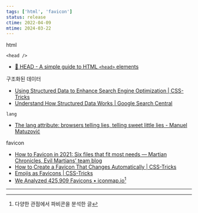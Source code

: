 ```yaml
---
tags: ['html', 'favicon']
status: release
ctime: 2022-04-09
mtime: 2024-03-22
---
```


html

`<head />`

- [🤯 HEAD - A simple guide to HTML `<head>` elements](https://htmlhead.dev/)

구조화된 데이터

- [Using Structured Data to Enhance Search Engine Optimization | CSS-Tricks](https://css-tricks.com/using-structured-data-to-enhance-search-engine-optimization/)
- [Understand How Structured Data Works | Google Search Central](https://developers.google.com/search/docs/advanced/structured-data/intro-structured-data)

`lang`

- [The lang attribute: browsers telling lies, telling sweet little lies - Manuel Matuzović](https://www.matuzo.at/blog/lang-attribute/)

favicon

- [How to Favicon in 2021: Six files that fit most needs — Martian Chronicles, Evil Martians’ team blog](https://evilmartians.com/chronicles/how-to-favicon-in-2021-six-files-that-fit-most-needs)
- [How to Create a Favicon That Changes Automatically | CSS-Tricks](https://css-tricks.com/how-to-create-a-favicon-that-changes-automatically/)
- [Emojis as Favicons | CSS-Tricks](https://css-tricks.com/emojis-as-favicons/)
- [We Analyzed 425,909 Favicons • iconmap.io](https://iconmap.io/blog)[^143-1]

---

[^143-1]: 다양한 관점에서 파비콘을 분석한 글